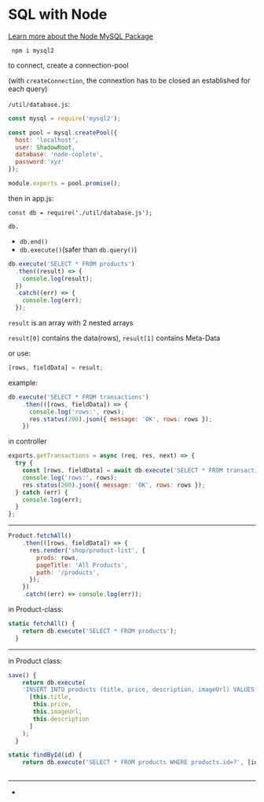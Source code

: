 # SQL with Node

[Learn more about the Node MySQL Package](https://github.com/sidorares/node-mysql2)

```
 npm i mysql2
```

to connect, create a connection-pool

(with `createConnection`, the connextion has to be closed an established for each query)



`/util/database.js`:

```js
const mysql = require('mysql2');

const pool = mysql.createPool({
  host: 'localhost',
  user: ShadowRoot,
  database: 'node-coplete',
  password:'xyz'
});

module.exports = pool.promise();
```



then in app.js:

```
const db = require('./util/database.js');

db.
```

- `db.end()`
- `db.execute()`(safer than `db.query()`)



```js
db.execute('SELECT * FROM products')
  .then((result) => {
    console.log(result);
  })
  .catch((err) => {
    console.log(err);
  });
```

`result` is an array with 2 nested arrays

`result[0]` contains the data(rows), `result[1]` contains Meta-Data

or use:

```js
[rows, fieldData] = result;
```

example:

```js
db.execute('SELECT * FROM transactions')
    .then(([rows, fieldData]) => {
      console.log('rows:', rows);
      res.status(200).json({ message: 'OK', rows: rows });
    })
```

in controller

```js
exports.getTransactions = async (req, res, next) => {
  try {
    const [rows, fieldData] = await db.execute('SELECT * FROM transactions');
    console.log('rows:', rows);
    res.status(200).json({ message: 'OK', rows: rows });
  } catch (err) {
    console.log(err);
  }
};
```



------



```js
Product.fetchAll()
    .then(([rows, fieldData]) => {
      res.render('shop/product-list', {
        prods: rows,
        pageTitle: 'All Products',
        path: '/products',
      });
    })
    .catch((err) => console.log(err));
```

in Product-class:

```js
static fetchAll() {
    return db.execute('SELECT * FROM products');
  }
```

------

in Product class:

```js
save() {
	return db.execute(
	'INSERT INTO products (title, price, description, imageUrl) VALUES (?,?,?,?)',
      [this.title, 
       this.price, 
       this.imageUrl, 
       this.description
      ]
    );
  }
```

```js
static findById(id) {
    return db.execute('SELECT * FROM products WHERE products.id=?', [id]);
  
```

------



- 

